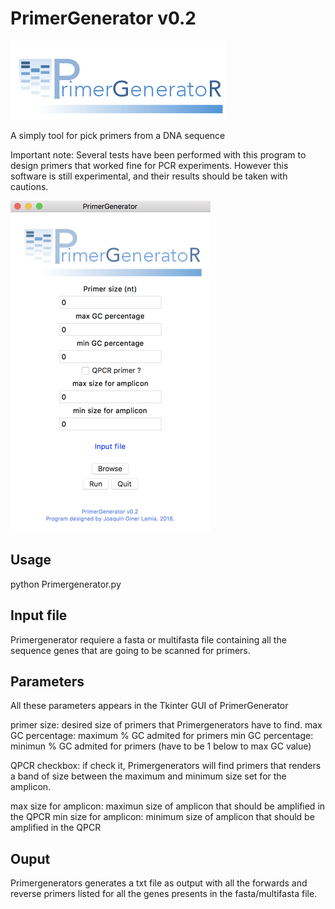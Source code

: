 # PrimerGenerator v0.2
![alt text](https://github.com/ginerorama/PrimerGenerator/blob/master/Primer.gif)

A simply tool for pick primers from a DNA sequence 

Important note: Several tests have been performed with this program to design 
primers that worked fine for PCR experiments. However this software is still experimental, 
and their results should be taken with cautions. 


![alt text](https://github.com/ginerorama/PrimerGenerator/blob/master/picture1.png )
## Usage


python Primergenerator.py




## Input file



Primergenerator requiere a fasta or multifasta file containing all the sequence genes that are going to be scanned for primers. 



## Parameters

All these parameters appears in the Tkinter GUI of PrimerGenerator

primer size: desired size of primers that Primergenerators have to find.
max GC percentage: maximum % GC admited for primers
min GC percentage: minimun % GC admited for primers (have to be 1 below to max GC value)

QPCR checkbox: if check it, Primergenerators will find primers that renders a band of size
				between the maximum and minimum size set for the amplicon.

max size for amplicon: maximun size of amplicon that should be amplified in the QPCR
min size for amplicon: minimum size of amplicon that should be amplified in the QPCR	



## Ouput


Primergenerators generates a txt file as output with all the forwards and reverse primers listed for all
the genes presents in the fasta/multifasta file. 

